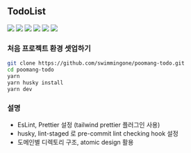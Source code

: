 ## TodoList

<img src="https://img.shields.io/badge/Typescript-3178C6?style=flat-square&logo=Typescript&logoColor=white"/></a>
<img src="https://img.shields.io/badge/React-61DAFB?style=flat-square&logo=React&logoColor=white"/></a>
<img src="https://img.shields.io/badge/Next.js-000000?style=flat-square&logo=Next.js&logoColor=white"/></a>
<img src="https://img.shields.io/badge/Tailwind CSS-06B6D4?style=flat-square&logo=Tailwind CSS&logoColor=white"/></a>
<img src="https://img.shields.io/badge/ESLint-4B32C3?style=flat-square&logo=ESLint&logoColor=white"/></a>
<img src="https://img.shields.io/badge/Prettier-F7B93E?style=flat-square&logo=Prettier&logoColor=white"/></a>

### 처음 프로젝트 환경 셋업하기

```Bash
git clone https://github.com/swimmingone/poomang-todo.git
cd poomang-todo
yarn
yarn husky install
yarn dev
```
### 설명
- EsLint, Prettier 설정 (tailwind prettier 플러그인 사용)
- husky, lint-staged 로 pre-commit lint checking hook 설정
- 도메인별 디렉토리 구조, atomic design 활용
